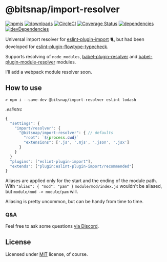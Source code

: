# @bitsnap/import-resolver

[![npmjs](https://img.shields.io/npm/v/@bitsnap/import-resolver.svg)](https://npmjs.org/package/@bitsnap/import-resolver)
[![downloads](https://img.shields.io/npm/dw/@bitsnap/import-resolver.svg)](https://npmjs.org/package/@bitsnap/import-resolver)
[![CircleCI](https://img.shields.io/circleci/project/github/bitsnap/import-resolver.svg)](https://circleci.com/gh/@bitsnap/import-resolver)
[![Coverage Status](https://coveralls.io/repos/github/bitsnap/import-resolver/badge.svg?branch=master)](https://coveralls.io/github/@bitsnap/import-resolver?branch=master) 
[![dependencies](https://david-dm.org/@bitsnap/import-resolver.svg)](https://david-dm.org/@bitsnap/import-resolver)
[![devDependencies](https://david-dm.org/@bitsnap/import-resolver/dev-status.svg)](https://david-dm.org/@bitsnap/import-resolver#info=devDependencies)

Universal import resolver for [eslint-plugin-import](https://github.com/benmosher/eslint-plugin-import) :cat2:, 
but had been developed for [eslint-plugin-flowtype-typecheck](https://github.com/bitsnap/eslint-plugin-flowtype-typecheck).

Supports resolving of `node_modules`, [babel-plugin-resolver](https://github.com/jshanson7/babel-plugin-resolver) and
[babel-plugin-module-resolver](https://github.com/tleunen/babel-plugin-module-resolver) modules.

I'll add a webpack module resolver soon.

## How to use 

```
> npm i --save-dev @bitsnap/import-resolver eslint lodash
```

*.eslintrc*
```js
{
  "settings": {
    "import/resolver": {
      "@bitsnap/import-resolver": { // defaults
        "root": `${process.cwd}`
        "extensions": ['.js', '.mjs', '.json', '.jsx']
      }
    }
  }
  "plugins": ["eslint-plugin-import"],
  "extends": ["plugin:eslint-plugin-import/recommended"]
}
```

Aliases are applied only for the start and the ending of the module path.
With `"alias": { "mod": "pam" }` `module/mod/index.js` wouldn't be aliased, but `module/mod -> module/pam` will.

Aliasing is pretty uncommon, but can be handy from time to time.

### Q&A

Feel free to ask some questions [via Discord](http://discord.gg/P7W9v9B).

## License

Licensed under [MIT](LICENSE) license, of course.
